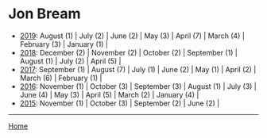 # Jon Bream

  * [2019](./jon-bream-2019.md): 
      August (1) | 
      July (2) | 
      June (2) | 
      May (3) | 
      April (7) | 
      March (4) | 
      February (3) | 
      January (1) | 
  * [2018](./jon-bream-2018.md): 
      December (2) | 
      November (2) | 
      October (2) | 
      September (1) | 
      August (1) | 
      July (2) | 
      April (5) | 
  * [2017](./jon-bream-2017.md): 
      September (1) | 
      August (7) | 
      July (1) | 
      June (2) | 
      May (1) | 
      April (2) | 
      March (6) | 
      February (1) | 
  * [2016](./jon-bream-2016.md): 
      November (1) | 
      October (3) | 
      September (3) | 
      August (1) | 
      July (3) | 
      June (4) | 
      May (3) | 
      April (5) | 
      March (2) | 
      January (4) | 
  * [2015](./jon-bream-2015.md): 
      November (1) | 
      October (3) | 
      September (2) | 
      June (2) | 

----

[Home](../)
